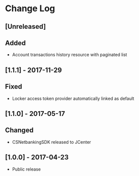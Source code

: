 # Change Log

## [Unreleased]

## Added
- Account transactions history resource with paginated list

## [1.1.1] - 2017-11-29

## Fixed
- Locker access token provider automatically linked as default

## [1.1.0] - 2017-05-17

## Changed

- CSNetbankingSDK released to JCenter

## [1.0.0] - 2017-04-23

- Public release
